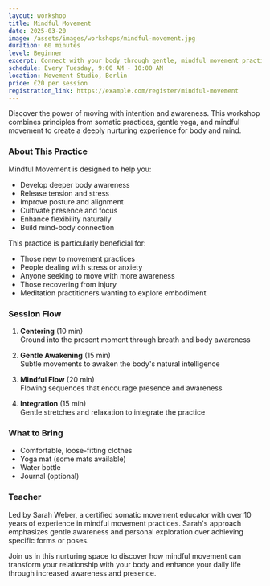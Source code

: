 ```yaml
---
layout: workshop
title: Mindful Movement
date: 2025-03-20
image: /assets/images/workshops/mindful-movement.jpg
duration: 60 minutes
level: Beginner
excerpt: Connect with your body through gentle, mindful movement practices that blend somatic awareness with meditative flow.
schedule: Every Tuesday, 9:00 AM - 10:00 AM
location: Movement Studio, Berlin
price: €20 per session
registration_link: https://example.com/register/mindful-movement
---
```


Discover the power of moving with intention and awareness. This workshop combines principles from somatic practices, gentle yoga, and mindful movement to create a deeply nurturing experience for body and mind.

### About This Practice

Mindful Movement is designed to help you:
- Develop deeper body awareness
- Release tension and stress
- Improve posture and alignment
- Cultivate presence and focus
- Enhance flexibility naturally
- Build mind-body connection

This practice is particularly beneficial for:
- Those new to movement practices
- People dealing with stress or anxiety
- Anyone seeking to move with more awareness
- Those recovering from injury
- Meditation practitioners wanting to explore embodiment

### Session Flow

1. **Centering** (10 min)  
   Ground into the present moment through breath and body awareness

2. **Gentle Awakening** (15 min)  
   Subtle movements to awaken the body's natural intelligence

3. **Mindful Flow** (20 min)  
   Flowing sequences that encourage presence and awareness

4. **Integration** (15 min)  
   Gentle stretches and relaxation to integrate the practice

### What to Bring

- Comfortable, loose-fitting clothes
- Yoga mat (some mats available)
- Water bottle
- Journal (optional)

### Teacher

Led by Sarah Weber, a certified somatic movement educator with over 10 years of experience in mindful movement practices. Sarah's approach emphasizes gentle awareness and personal exploration over achieving specific forms or poses.

Join us in this nurturing space to discover how mindful movement can transform your relationship with your body and enhance your daily life through increased awareness and presence.
